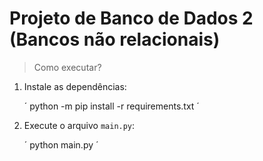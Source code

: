 # Projeto de Banco de Dados 2 (Bancos não relacionais)

> Como executar?

1. Instale as dependências:

    ´ python -m pip install -r requirements.txt ´
    
2. Execute o arquivo `main.py`:

    ´ python main.py ´
